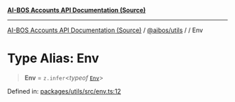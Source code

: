 [**AI-BOS Accounts API Documentation (Source)**](../../../README.md)

***

[AI-BOS Accounts API Documentation (Source)](../../../README.md) / [@aibos/utils](../README.md) / [](../README.md) / Env

# Type Alias: Env

> **Env** = `z.infer`\<*typeof* [`Env`](../variables/Env-1.md)\>

Defined in: [packages/utils/src/env.ts:12](https://github.com/pohlai88/accounts/blob/48103fb36d28b2b9bfb33472b6de2f719773cde9/packages/utils/src/env.ts#L12)
